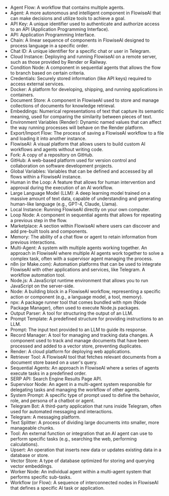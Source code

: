 - Agent Flow: A workflow that contains multiple agents.
- Agent: A more autonomous and intelligent component in FlowiseAI that can make decisions and utilize tools to achieve a goal.
- API Key: A unique identifier used to authenticate and authorize access to an API (Application Programming Interface).
- API: Application Programming Interface.
- Chain: A linear sequence of components in FlowiseAI designed to process language in a specific order.
- Chat ID: A unique identifier for a specific chat or user in Telegram.
- Cloud Instance: Deploying and running FlowiseAI on a remote server, such as those provided by Render or Railway.
- Condition Node: A component in sequential agents that allows the flow to branch based on certain criteria.
- Credentials: Securely stored information (like API keys) required to access external services.
- Docker: A platform for developing, shipping, and running applications in containers.
- Document Store: A component in FlowiseAI used to store and manage collections of documents for knowledge retrieval.
- Embeddings: Numerical representations of text that capture its semantic meaning, used for comparing the similarity between pieces of text.
- Environment Variables (Render): Dynamic named values that can affect the way running processes will behave on the Render platform.
- Export/Import Flow: The process of saving a FlowiseAI workflow to a file and loading it into another instance.
- FlowiseAI: A visual platform that allows users to build custom AI workflows and agents without writing code.
- Fork: A copy of a repository on GitHub.
- GitHub: A web-based platform used for version control and collaboration on software development projects.
- Global Variables: Variables that can be defined and accessed by all flows within a FlowiseAI instance.
- Human in the Loop: A feature that allows for human intervention and approval during the execution of an AI workflow.
- Large Language Model (LLM): A deep learning model trained on a massive amount of text data, capable of understanding and generating human-like language (e.g., GPT-4, Claude, Llama).
- Local Instance: Running FlowiseAI directly on your own computer.
- Loop Node: A component in sequential agents that allows for repeating a previous step in the flow.
- Marketplace: A section within FlowiseAI where users can discover and add pre-built tools and components.
- Memory: The ability of a chat flow or agent to retain information from previous interactions.
- Multi-Agent: A system with multiple agents working together. An approach in FlowiseAI where multiple AI agents work together to solve a complex task, often with a supervisor agent managing the process.
- n8n (or Make.com): Automation platforms that can be used to integrate FlowiseAI with other applications and services, like Telegram. A workflow automation tool.
- Node.js: A JavaScript runtime environment that allows you to run JavaScript on the server-side.
- Node: A building block in a FlowiseAI workflow, representing a specific action or component (e.g., a language model, a tool, memory).
- npx: A package runner tool that comes bundled with npm (Node Package Manager), often used to execute Node.js packages.
- Output Parser: A tool for structuring the output of an LLM.
- Prompt Template: A predefined structure for providing instructions to an LLM.
- Prompt: The input text provided to an LLM to guide its response.
- Record Manager: A tool for managing and tracking data changes. A component used to track and manage documents that have been processed and added to a vector store, preventing duplicates.
- Render: A cloud platform for deploying web applications.
- Retriever Tool: A FlowiseAI tool that fetches relevant documents from a document store based on a user's query.
- Sequential Agents: An approach in FlowiseAI where a series of agents execute tasks in a predefined order.
- SERP API: Search Engine Results Page API.
- Supervisor Node: An agent in a multi-agent system responsible for delegating tasks and managing the workflow of other agents.
- System Prompt: A specific type of prompt used to define the behavior, role, and persona of a chatbot or agent.
- Telegram Bot: A third-party application that runs inside Telegram, often used for automated messaging and interactions.
- Telegram: A messaging platform.
- Text Splitter: A process of dividing large documents into smaller, more manageable chunks.
- Tool: An external function or integration that an AI agent can use to perform specific tasks (e.g., searching the web, performing calculations).
- Upsert: An operation that inserts new data or updates existing data in a database or store.
- Vector Store: A type of database optimized for storing and querying vector embeddings.
- Worker Node: An individual agent within a multi-agent system that performs specific sub-tasks.
- Workflow (or Flow): A sequence of interconnected nodes in FlowiseAI that defines a specific AI task or application.